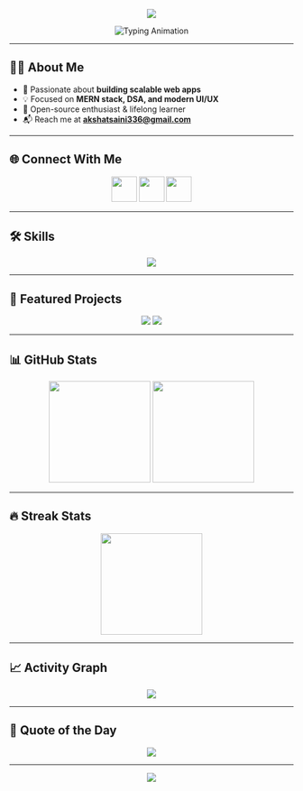 <!-- ========================== HEADER ========================== -->
<p align="center">
  <img src="https://capsule-render.vercel.app/api?type=waving&color=0:6a11cb,100:2575fc&height=200&section=header&text=Akshat%20Saini&fontSize=45&fontColor=ffffff&animation=fadeIn&fontAlignY=38"/>
</p>

<p align="center">
  <img src="https://readme-typing-svg.herokuapp.com?font=Fira+Code&weight=600&size=24&pause=1000&color=6A11CB&center=true&vCenter=true&width=850&lines=Full-Stack+Developer;DSA+Enthusiast;MERN+Stack+Specialist;Clean+Code+Advocate;Always+Learning+%26+Building" alt="Typing Animation"/>
</p>

---

## 👨‍💻 About Me  
- 🚀 Passionate about **building scalable web apps**  
- 💡 Focused on **MERN stack, DSA, and modern UI/UX**  
- 🤝 Open-source enthusiast & lifelong learner  
- 📬 Reach me at **akshatsaini336@gmail.com**

---

## 🌐 Connect With Me  
<p align="center">
  <a href="https://www.linkedin.com/in/akshat-saini-0ba25924b/"><img src="https://skillicons.dev/icons?i=linkedin" height="45" /></a>
  <a href="https://www.instagram.com/_.akshat_saini._/"><img src="https://skillicons.dev/icons?i=instagram" height="45" /></a>
  <a href="mailto:akshatsaini336@gmail.com"><img src="https://skillicons.dev/icons?i=gmail" height="45" /></a>
</p>

---

## 🛠 Skills  
<p align="center">
  <img src="https://skillicons.dev/icons?i=html,css,js,react,nodejs,express,mongodb,tailwind,bootstrap,cpp,c,git,github" />
</p>

---

## 🚀 Featured Projects  
<p align="center">
  <a href="#"><img src="https://github-readme-stats.vercel.app/api/pin/?username=akshatsainiaks&repo=project1&theme=react&bg_color=0,6a11cb,2575fc&text_color=fff&title_color=fff&hide_border=true" /></a>
  <a href="#"><img src="https://github-readme-stats.vercel.app/api/pin/?username=akshatsainiaks&repo=project2&theme=react&bg_color=0,6a11cb,2575fc&text_color=fff&title_color=fff&hide_border=true" /></a>
</p>

---

## 📊 GitHub Stats  
<p align="center">
  <img src="https://github-readme-stats.vercel.app/api?username=akshatsainiaks&show_icons=true&theme=react&hide_border=true&bg_color=0,6a11cb,2575fc&title_color=fff&icon_color=ffb300" height="180px"/>
  <img src="https://github-readme-stats.vercel.app/api/top-langs/?username=akshatsainiaks&layout=compact&theme=react&hide_border=true&bg_color=0,6a11cb,2575fc&title_color=fff" height="180px"/>
</p>

---

## 🔥 Streak Stats  
<p align="center">
  <img src="https://streak-stats.demolab.com?user=akshatsainiaks&theme=react&hide_border=true&background=0,6a11cb,2575fc&ring=ffb300&fire=ffb300&currStreakLabel=ffb300" height="180px"/>
</p>

---

## 📈 Activity Graph  
<p align="center">
  <img src="https://github-readme-activity-graph.vercel.app/graph?username=akshatsainiaks&theme=react-dark&hide_border=true&bg_color=0,6a11cb,2575fc&line=ffb300&point=ffffff&area=true" />
</p>

---

## 💬 Quote of the Day  
<p align="center">
  <img src="https://quotes-github-readme.vercel.app/api?type=horizontal&theme=radical" />
</p>

---

<p align="center">
  <img src="https://capsule-render.vercel.app/api?type=waving&color=0:6a11cb,100:2575fc&height=120&section=footer"/>
</p>
